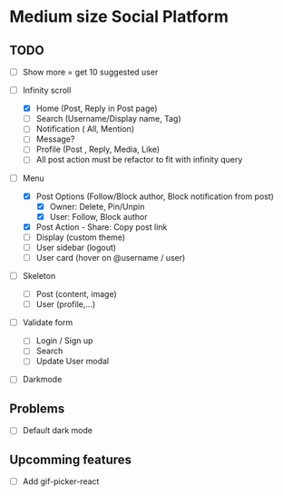 # Medium size Social Platform

## TODO

- [ ] Show more = get 10 suggested user

- [ ] Infinity scroll

  - [x] Home (Post, Reply in Post page)
  - [ ] Search (Username/Display name, Tag)
  - [ ] Notification ( All, Mention)
  - [ ] Message?
  - [ ] Profile (Post , Reply, Media, Like)
  - [ ] All post action must be refactor to fit with infinity query

- [ ] Menu

  - [x] Post Options (Follow/Block author, Block notification from post)
    - [x] Owner: Delete, Pin/Unpin
    - [x] User: Follow, Block author
  - [x] Post Action - Share: Copy post link
  - [ ] Display (custom theme)
  - [ ] User sidebar (logout)
  - [ ] User card (hover on @username / user)

- [ ] Skeleton

  - [ ] Post (content, image)
  - [ ] User (profile,...)

- [ ] Validate form

  - [ ] Login / Sign up
  - [ ] Search
  - [ ] Update User modal

- [ ] Darkmode

## Problems

- [ ] Default dark mode

## Upcomming features

- [ ] Add gif-picker-react
